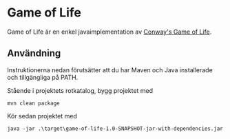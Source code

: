 # Game of Life 

Game of Life är en enkel javaimplementation av 
[Conway's Game of Life](https://en.wikipedia.org/wiki/Conway%27s_Game_of_Life). 

## Användning 

Instruktionerna nedan förutsätter att du har Maven och Java installerade och tillgängliga på PATH. 

Stående i projektets rotkatalog, bygg projektet med

```
mvn clean package 
```

Kör sedan projektet med 

```
java -jar .\target\game-of-life-1.0-SNAPSHOT-jar-with-dependencies.jar
```

